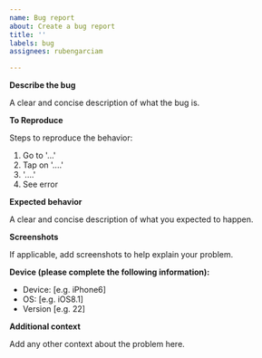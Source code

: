 ```yaml
---
name: Bug report
about: Create a bug report
title: ''
labels: bug
assignees: rubengarciam

---
```


**Describe the bug**

A clear and concise description of what the bug is.

**To Reproduce**

Steps to reproduce the behavior:
1. Go to '...'
2. Tap on '....'
3. '....'
4. See error

**Expected behavior**

A clear and concise description of what you expected to happen.

**Screenshots**

If applicable, add screenshots to help explain your problem.

**Device (please complete the following information):**

 - Device: [e.g. iPhone6]
 - OS: [e.g. iOS8.1]
 - Version [e.g. 22]

**Additional context**

Add any other context about the problem here.
